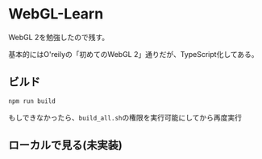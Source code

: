# WebGL-Learn

WebGL 2を勉強したので残す。

基本的にはO'reilyの「初めてのWebGL 2」通りだが、TypeScript化してある。

## ビルド

```sh
npm run build
```

もしできなかったら、`build_all.sh`の権限を実行可能にしてから再度実行

## ローカルで見る(未実装)

```sh
```